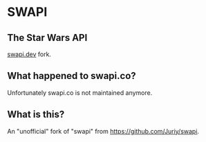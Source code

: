 # SWAPI

## The Star Wars API

[swapi.dev](https://swapi.dev) fork.

## What happened to swapi.co?

Unfortunately swapi.co is not maintained anymore.

## What is this?

An "unofficial" fork of "swapi" from https://github.com/Juriy/swapi.
